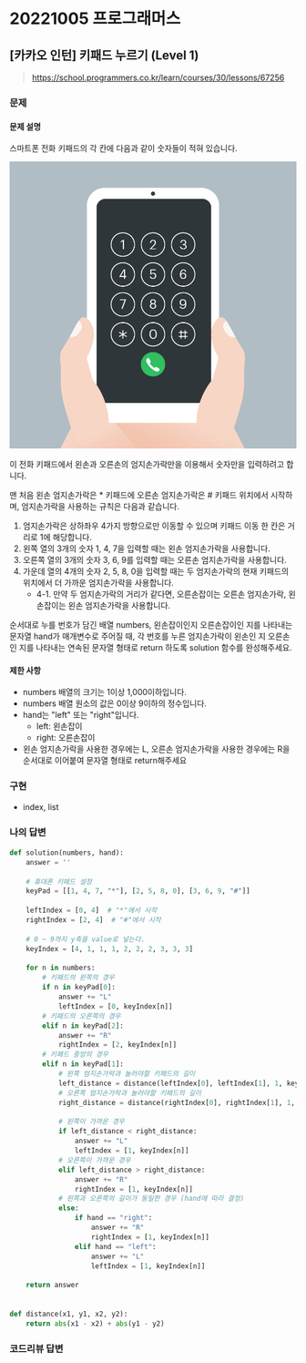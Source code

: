 # 20221005 프로그래머스

## [카카오 인턴] 키패드 누르기 (Level 1)
> https://school.programmers.co.kr/learn/courses/30/lessons/67256

### 문제
#### 문제 설명
스마트폰 전화 키패드의 각 칸에 다음과 같이 숫자들이 적혀 있습니다.

![](image/키패드누르기.png)

이 전화 키패드에서 왼손과 오른손의 엄지손가락만을 이용해서 숫자만을 입력하려고 합니다.

맨 처음 왼손 엄지손가락은 * 키패드에 오른손 엄지손가락은 # 키패드 위치에서 시작하며, 엄지손가락을 사용하는 규칙은 다음과 같습니다.

1. 엄지손가락은 상하좌우 4가지 방향으로만 이동할 수 있으며 키패드 이동 한 칸은 거리로 1에 해당합니다.
2. 왼쪽 열의 3개의 숫자 1, 4, 7을 입력할 때는 왼손 엄지손가락을 사용합니다.
3. 오른쪽 열의 3개의 숫자 3, 6, 9를 입력할 때는 오른손 엄지손가락을 사용합니다.
4. 가운데 열의 4개의 숫자 2, 5, 8, 0을 입력할 때는 두 엄지손가락의 현재 키패드의 위치에서 더 가까운 엄지손가락을 사용합니다.
   - 4-1. 만약 두 엄지손가락의 거리가 같다면, 오른손잡이는 오른손 엄지손가락, 왼손잡이는 왼손 엄지손가락을 사용합니다.

순서대로 누를 번호가 담긴 배열 numbers, 왼손잡이인지 오른손잡이인 지를 나타내는 문자열 hand가 매개변수로 주어질 때, 각 번호를 누른 엄지손가락이 왼손인 지 오른손인 지를 나타내는 연속된 문자열 형태로 return 하도록 solution 함수를 완성해주세요.


#### 제한 사항
- numbers 배열의 크기는 1이상 1,000이하입니다.
- numbers 배열 원소의 값은 0이상 9이하의 정수입니다.
- hand는 "left" 또는 "right"입니다.
  - left: 왼손잡이
  - right: 오른손잡이
- 왼손 엄지손가락을 사용한 경우에는 L, 오른손 엄지손가락을 사용한 경우에는 R을 순서대로 이어붙여 문자열 형태로 return해주세요

### 구현
- index, list

### 나의 답변
```python
def solution(numbers, hand):
    answer = ''
    
    # 휴대폰 키패드 설정
    keyPad = [[1, 4, 7, "*"], [2, 5, 8, 0], [3, 6, 9, "#"]]

    leftIndex = [0, 4]  # "*"에서 시작
    rightIndex = [2, 4]  # "#"에서 시작

    # 0 ~ 9까지 y축을 value로 넣는다.
    keyIndex = [4, 1, 1, 1, 2, 2, 2, 3, 3, 3]

    for n in numbers:
        # 키패드의 왼쪽의 경우
        if n in keyPad[0]:
            answer += "L"
            leftIndex = [0, keyIndex[n]]
        # 키패드의 오른쪽의 경우
        elif n in keyPad[2]:
            answer += "R"
            rightIndex = [2, keyIndex[n]]
        # 키패드 중앙의 경우
        elif n in keyPad[1]:
            # 왼쪽 엄지손가락과 눌러야할 키패드의 길이
            left_distance = distance(leftIndex[0], leftIndex[1], 1, keyIndex[n])
            # 오른쪽 엄지손가락과 눌러야할 키패드의 길이
            right_distance = distance(rightIndex[0], rightIndex[1], 1, keyIndex[n])
            
            # 왼쪽이 가까운 경우
            if left_distance < right_distance:
                answer += "L"
                leftIndex = [1, keyIndex[n]]
            # 오른쪽이 가까운 경우
            elif left_distance > right_distance:
                answer += "R"
                rightIndex = [1, keyIndex[n]]
            # 왼쪽과 오른쪽의 길이가 동일한 경우 (hand에 따라 결정)
            else:
                if hand == "right":
                    answer += "R"
                    rightIndex = [1, keyIndex[n]]
                elif hand == "left":
                    answer += "L"
                    leftIndex = [1, keyIndex[n]]

    return answer


def distance(x1, y1, x2, y2):
    return abs(x1 - x2) + abs(y1 - y2)
```

### 코드리뷰 답변
```python
```